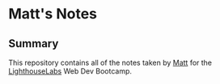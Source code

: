 # Matt's Notes

## Summary
This repository contains all of the notes taken by [Matt](https://github.com/Matheson94) for the [LighthouseLabs](https://www.lighthouselabs.ca/) Web Dev Bootcamp.

